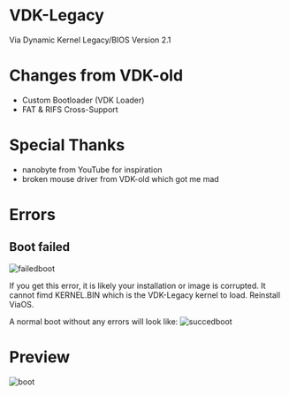 # VDK-Legacy
Via Dynamic Kernel Legacy/BIOS Version 2.1

# Changes from VDK-old
- Custom Bootloader (VDK Loader)
- FAT & RIFS Cross-Support

# Special Thanks
- nanobyte from YouTube for inspiration
- broken mouse driver from VDK-old which got me mad

# Errors
## Boot failed
![failedboot](https://github.com/user-attachments/assets/f2a29788-f9df-4b29-9d0b-b6fc8ed754bd)

If you get this error, it is likely your installation or image is corrupted. It cannot fimd KERNEL.BIN which is the VDK-Legacy kernel to load. Reinstall ViaOS.

A normal boot without any errors will look like:
![succedboot](https://github.com/user-attachments/assets/a2932b79-7b4d-4749-af9a-f82a3f5d19db)

# Preview
![boot](https://github.com/user-attachments/assets/2e5fffae-6ef5-4399-b8a4-88c984143198)

